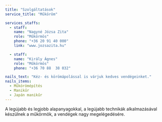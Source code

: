 ```yaml
---
title: "Szolgáltatások"
service_title: "Műköröm"

services_staffs:
  - staff:
    name: "Nagyné Józsa Zita"
    role: "Műkörmös"
    phone: "+36 20 91 40 000"
    link: "www.jozsazita.hu"

  - staff:
    name: "Király Ágnes"
    role: "Műkörmös"
    phone: "+36 70 88  38 032"

nails_text: "Kéz- és körömápolással is várjuk kedves vendégeinket."
nails_items:
  - Műkörömépítés
  - Manikűr
  - Japán manikűr
---
```


A legújabb és legjobb alapanyagokkal, a legújabb technikák alkalmazásával készülnek a műkörmök, a vendégek nagy megelégedésére.

